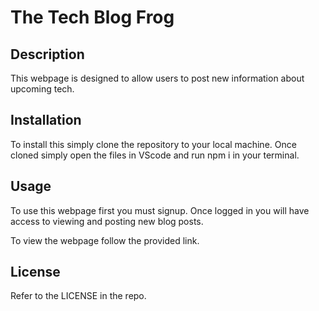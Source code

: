 # The Tech Blog Frog

## Description

This webpage is designed to allow users to post new information about upcoming tech.

## Installation

To install this simply clone the repository to your local machine. Once cloned simply open the files in VScode and run npm i in your terminal.

## Usage

To use this webpage first you must signup. Once logged in you will have access to viewing and posting new blog posts.

To view the webpage follow the provided link.

## License

Refer to the LICENSE in the repo.
